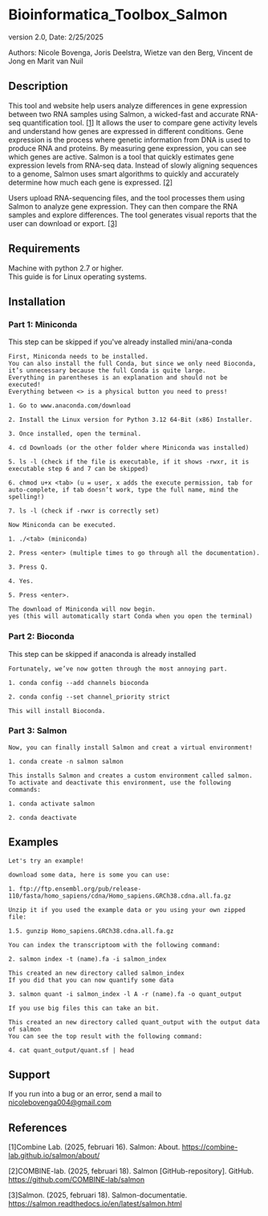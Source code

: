 # Bioinformatica_Toolbox_Salmon
version 2.0, Date: 2/25/2025

Authors: Nicole Bovenga, Joris Deelstra, Wietze van den Berg, Vincent de Jong en Marit van Nuil
 
 
## Description
This tool and website help users analyze differences in gene expression between two RNA samples using Salmon, a wicked-fast and accurate RNA-seq quantification tool. [[1]](https://combine-lab.github.io/salmon/about/)
It allows the user to compare gene activity levels and understand how genes are expressed in different conditions.
Gene expression is the process where genetic information from DNA is used to produce RNA and proteins. By measuring gene expression, you can see which genes are active.
Salmon is a tool that quickly estimates gene expression levels from RNA-seq data. Instead of slowly aligning sequences to a genome, 
Salmon uses smart algorithms to quickly and accurately determine how much each gene is expressed. [[2]](https://github.com/COMBINE-lab/salmon)

Users upload RNA-sequencing files, and the tool processes them using Salmon to analyze gene expression.
They can then compare the RNA samples and explore differences. The tool generates visual reports that the user can download or export. [[3]](https://salmon.readthedocs.io/en/latest/salmon.html)

## Requirements
Machine with python 2.7 or higher. <br>
This guide is for Linux operating systems.

## Installation
### Part 1: Miniconda
This step can be skipped if you've already installed mini/ana-conda
```
First, Miniconda needs to be installed.
You can also install the full Conda, but since we only need Bioconda, it’s unnecessary because the full Conda is quite large.
Everything in parentheses is an explanation and should not be executed!
Everything between <> is a physical button you need to press!
 
1. Go to www.anaconda.com/download
 
2. Install the Linux version for Python 3.12 64-Bit (x86) Installer.
 
3. Once installed, open the terminal.
 
4. cd Downloads (or the other folder where Miniconda was installed)
 
5. ls -l (check if the file is executable, if it shows -rwxr, it is executable step 6 and 7 can be skipped)
 
6. chmod u+x <tab> (u = user, x adds the execute permission, tab for auto-complete, if tab doesn’t work, type the full name, mind the spelling!)
 
7. ls -l (check if -rwxr is correctly set)
 
Now Miniconda can be executed.
 
1. ./<tab> (miniconda)
 
2. Press <enter> (multiple times to go through all the documentation).
 
3. Press Q.
 
4. Yes.
 
5. Press <enter>.
 
The download of Miniconda will now begin.
yes (this will automatically start Conda when you open the terminal)
```
### Part 2: Bioconda
This step can be skipped if anaconda is already installed
 
```
Fortunately, we’ve now gotten through the most annoying part.
 
1. conda config --add channels bioconda
 
2. conda config --set channel_priority strict
 
This will install Bioconda.
```
### Part 3: Salmon
 
```
Now, you can finally install Salmon and creat a virtual environment!
 
1. conda create -n salmon salmon
 
This installs Salmon and creates a custom environment called salmon.
To activate and deactivate this environment, use the following commands:
 
1. conda activate salmon
 
2. conda deactivate
```
 
## Examples
```
Let's try an example!

download some data, here is some you can use:

1. ftp://ftp.ensembl.org/pub/release-110/fasta/homo_sapiens/cdna/Homo_sapiens.GRCh38.cdna.all.fa.gz

Unzip it if you used the example data or you using your own zipped file:

1.5. gunzip Homo_sapiens.GRCh38.cdna.all.fa.gz

You can index the transcriptoom with the following command:

2. salmon index -t (name).fa -i salmon_index

This created an new directory called salmon_index
If you did that you can now quantify some data

3. salmon quant -i salmon_index -l A -r (name).fa -o quant_output

If you use big files this can take an bit.

This created an new directory called quant_output with the output data of salmon
You can see the top result with the following command:

4. cat quant_output/quant.sf | head

```
 
## Support
If you run into a bug or an error, send a mail to nicolebovenga004@gmail.com
 
## References
 
[1]Combine Lab. (2025, februari 16). Salmon: About. https://combine-lab.github.io/salmon/about/  
 
[2]COMBINE-lab. (2025, februari 18). Salmon [GitHub-repository]. GitHub. https://github.com/COMBINE-lab/salmon 
 
[3]Salmon. (2025, februari 18). Salmon-documentatie. https://salmon.readthedocs.io/en/latest/salmon.html 
 
